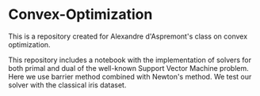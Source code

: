 # Convex-Optimization
This is a repository created for Alexandre d'Aspremont's class on convex optimization. 

This repository includes a notebook with the implementation of solvers for both primal and dual of the well-known
Support Vector Machine problem. Here we use barrier method combined with Newton's method. We test our solver with 
the classical iris dataset.
